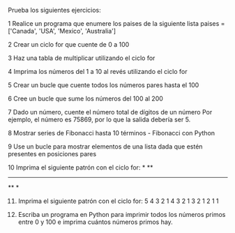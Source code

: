 Prueba los siguientes ejercicios:

1 Realice un programa que enumere los paises de la siguiente lista
 paises = ['Canada', 'USA', 'Mexico', 'Australia']

2 Crear un ciclo for que cuente de 0 a 100

3 Haz una tabla de multiplicar utilizando el ciclo for

4 Imprima los números del 1 a 10 al revés utilizando el ciclo for

5 Crear un bucle que cuente todos los números pares hasta el 100

6 Cree un bucle que sume los números del 100 al 200

7 Dado un número, cuente el número total de dígitos de un número
 Por ejemplo, el número es 75869, por lo que la salida debería ser 5.

8 Mostrar series de Fibonacci hasta 10 términos - Fibonacci con Python

9 Use un bucle para mostrar elementos de una lista dada que estén presentes en posiciones pares

10 Imprima el siguiente patrón con el ciclo for:
*
**
***
**
*

11. Imprima el siguiente patrón con el ciclo for:
5 4 3 2 1
4 3 2 1
3 2 1
2 1
1

12. Escriba un programa en Python para imprimir todos los números primos entre 0 y 100 e imprima cuántos números primos hay.